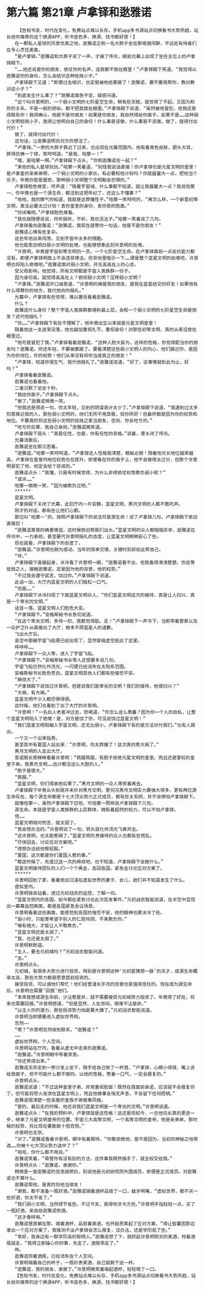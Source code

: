 # 第六篇 第21章 卢拿铎和逖雅诺
        【告知书友，时代在变化，免费站点难以长存，手机app多书源站点切换看书大势所趋，站长给你推荐的这个换源APP，听书音色多、换源、找书都好使！】
       在一颗私人星球的风景优美之地，逖雅诺正和一名大胖子坐在那喝酒闲聊，不远处有侍者们在专心烹饪美食。
       “是卢拿铎。”逖雅诺和大胖子说了一声，才接了传讯，眼前光幕上出现了坐在主位上的卢拿铎殿下。
       “……他还说是你的朋友，依仗你的名声，连我都不放在眼里！”卢拿铎殿下笑道，“我觉得以逖雅诺你的身份，怎么会结识这种低贱小子。”
       卢拿铎殿下又道：“即便过去相识，也定是被他给蒙蔽了！逖雅诺，要不要我帮你，教训教训这小子？”
       “到底发生什么事了？”逖雅诺面色不变，疑惑问道。
       “这个叫许景明的，一个弱小文明的七阶星空生命，稍有些天赋，就觉得了不起。又因为和你的关系，不是一般的骄纵。都不把我放在眼里。”卢拿铎殿下说道，“虽然被他冒犯，但我还是得联系你！我得确认，他是不是你朋友！如果是你朋友，我自然得给你面子。如果不是……这种弱小文明低贱小子，我得让他明白自己的身份！什么事是该做，什么事是不该做。做了，就得付出代价！”
       做了，就得付出代价！
       这句话，让逖雅诺明白对方的想法了。
       “卢拿铎。”一旁的大胖子靠近了过来，也出现在光幕范围内，他有着青色皮肤，肥头大耳，胖得仿佛一个球，笑呵呵道，“是我，哈蒙一！”
       “哦，是哈蒙一啊。”卢拿铎殿下点头，“你和逖雅诺在一起？”
       “来他的私人星球玩玩。”哈蒙一笑着道，“别怪我说话直接！你卢拿铎也是元星文明的皇室！是卢拿星的亲弟弟啊，一个弱小文明的小家伙，有必要和他计较吗？你就器量大一点，把他当个乐子。毕竟你若是震怒，那种弱小文明整个文明都会恐惧的。”
       卢拿铎脸色微变，哼声道：“隔着宇宙域，什么事都不知道，就让我器量大一点？我说哈蒙一，你毕竟也是一个源生命，都活到这把年纪了，还这么不懂事？”
       “哈哈，我的脾气你知道，我就是这莽撞性子。”哈蒙一笑呵呵的，“再怎么样，一个新晋初等文明，真没必要太过计较！丢你皇室的身份，丢你哥的脸面。”
       “你闭嘴吧。”卢拿铎脸色难看。
       “我也就随便说说，你听就听，不听，我也没法子。”哈蒙一笑着说了几句。
       卢拿铎看向逖雅诺：“逖雅诺，我现在就等你一句话，他是不是你朋友！”
       逖雅诺心情有些复杂。
       这些年他出来闯荡，见到宇宙中太多的残酷。
       他也能愈加明白弱小文明的处境，也能够想象此刻许景明的处境。
       “许景明，毕竟是宇宙初等文明的一员，一个七阶星空生命。在卢拿铎面前一点反抗能力都没有，即便卢拿铎明面上不会违背律法。但背地里暗示一下……便是整个蓝星文明的劫难吧，许景明也将陷入绝境吧。”逖雅诺面对弱小文明，并无高高在上的心态。
       受父母影响，他觉得，所有文明都是宇宙人类族群一份子。
       因为身份高，就觉得高高在上？俯视弱小文明？压榨弱小文明？
       “卢拿铎。”逖雅诺开口诚恳道，“许景明的确是我的朋友，是我在蓝星结交的好友！如果他有什么得罪你的地方，我代他向你赔礼。”
       光幕中，卢拿铎有些惊愕，难以置信看着逖雅诺。
       什么？
       逖雅诺什么身份？整个宇宙人类族群都堪称最上层，会和一个弱小文明的七阶星空生命是朋友？还代他赔礼？
       “你……”卢拿铎殿下有些不理解了，他毕竟出生以来就是元星文明皇室！
       随着他这一支逐渐没落，他也越加重视礼节，重视身份！对那些初等文明，真的从来没放在眼里过。
       “他可是冒犯了我。”卢拿铎看着逖雅诺，“这种人胆大妄为，这样的性格，你觉得配当你的朋友吗？逖雅诺，你还年轻，不要被蒙蔽了。要看清楚这些弱小文明人的内心，他们接近你，是因为你的地位，你的权势！他们从来没有将你当成真正的朋友！”
       “卢拿铎，知道你很生气，我代他赔礼了。”逖雅诺说道，“好了，这事情就到此为止，好吗？”
       卢拿铎看着逖雅诺。
       逖雅诺也看着他。
       二者沉默了足足十秒。
       “我给你面子。”卢拿铎殿下点头。
       “谢了。”逖雅诺微微一笑。
       “但我还是得说一句，你太年轻，见到的阴谋诡计太少了。”卢拿铎殿下说道，“我遇到过太多刻意接近我的人，那些弱小文明的，他们无所不用其极，投你所好！但最终都是因为你的权势和地位。不要真的将这些弱小文明的低贱之辈当朋友，否则，你会吃亏的。”
       “吃亏的后果，我自己承担。”逖雅诺微笑道。
       卢拿铎殿下摇头：“真是任性，也是，你有任性的资格。”说着，便关闭了传讯。
       光幕消散后。
       逖雅诺坐在那沉思着。
       “逖雅诺。”哈蒙一笑呵呵道，“卢拿铎这人性格我清楚，睚眦必报！随着他兄长地位越来越高，卢拿铎在皇室内地位权势也在提升。即便看在你的面子上，他不会做得太过分，但那个许景明冒犯了他，他定会给个惩戒的。”
       逖雅诺点头：“我懂，只是有时候觉得，为什么非得依仗权势欺负弱小呢？”
       “或许……”
       哈蒙一微微一笑，“因为被欺负过吧。”
       ******
       蓝星文明。
       卢拿铎殿下关闭了光幕，此刻厅内一片安静，蓝星文明、黑月文明的人都不敢吭声。
       刚才的对话，都有些让他们心颤。
       那位叫‘哈蒙一’的，按照卢拿铎殿下的说法可是源生命！说了卢拿铎几句，卢拿铎殿下依旧直接怼！
       “逖雅诺尊使的确重情谊，这时候依旧帮我们出头。”蓝星文明的众人都暗暗庆幸，逖雅诺在传讯中，一力承担。甚至要代许景明赔礼的态度，让蓝星文明稍稍安心了些。
       现在就看，卢拿铎殿下的态度了。
       “逖雅诺。”许景明也颇为感动，当年的简单交情，关键时刻却如此帮自己。
       “哼。”
       卢拿铎殿下直接起身，冰冷看了许景明一眼，“逖雅诺看不出，但我看得清清楚楚。你这等低贱之人，接触逖雅诺，定是因为他的背景，他的权势。”
       “不过我会遵守诺言，饶过你。”卢拿铎殿下说道。
       此话一出，大厅内蓝星文明的人们暗松一口气。
       “但是……”
       卢拿铎殿下冰冷扫视了下面蓝星文明众人，“你们蓝星文明这次的接待，真是让人扫兴，真是一个卑劣的文明。”
       话音一落，蓝星文明人们脸色大变。
       “卢拿铎殿下。”安格斯秘书长急切说道。
       “在这个卑劣文明，多待一刻，我都觉得脏。走！”卢拿铎殿下一声令下，当即带着管家以及一众护卫仆从直接出了大厅，根本不顾蓝星人的道歉。
       飞出大厅后。
       高空中那艘宇宙飞船便已经出现了，显然穿梭虚空抵达了这里。
       呼呼呼……
       卢拿铎殿下一众人等，进入了宇宙飞船。
       “卢拿铎殿下。”安格斯秘书长等人还想要多说几句。
       宇宙飞船已然化作流光，一闪便已经消失在太阳系范围。
       安格斯秘书长脸色苍白，蓝星文明其他人们都有些惶恐不安。
       “麻烦大了。”
       “卢拿铎殿下说饶过许景明，但是说我们是卑劣的文明？我们的接待，他很扫兴？”
       “大祸，有大祸。”
       蓝星文明不少人都恐惧得很。
       这时候，他们也看到了出了大厅的许景明。
       “许景明！”一名白人老者冲过去，怒喝道，“你怎么这么愚蠢？因为你一个人的自私，让整个蓝星文明陷入了绝境！是，对方是饶了你，可没说饶过蓝星文明！”
       “我们蓝星文明刚融入宇宙文明，还无比弱小，卢拿铎殿下有的是方法对付我们。”也有人跳出。
       一个又一个出来指责。
       甚至其中有夏国人站出来：“许景明，你太莽撞了！这次真的惹大祸了。”
       黑月文明的人走出大厅。
       恩诺舰长笑眯眯看着许景明：“佩服佩服，有胆子拒绝元星文明的皇室。而且还是掌权的皇室子弟。我黑月文明……估计都没这么大胆的人。”
       “胆子是很大。”
       “佩服。”
       “蓝星文明，你们得承担后果了。”黑月文明的一众人等笑着离去。
       卢拿铎殿下毕竟从头到尾并未针对黑月文明，更何况黑月文明实力要强大得多，更有两位源生命存在，每个源生命都是十七大顶尖势力正式成员，都有些关系网，并不会惧怕卢拿铎殿下。
       就像哈蒙一，虽然卢拿铎殿下怼他，可哈蒙一照样说卢拿铎殿下几句。
       源生命，本就是宇宙人类族群的上层群体，拥有着超然的权力，可以不怕卢拿铎。
       但……
       蓝星文明相对而言，就太弱了。
       “我会想办法的。”许景明说了一句，转头就化作流光飞离开去。
       “这许景明，也太能惹祸了。”蓝星文明负责接待的众人也都有些慌乱。
       “尽快回去，讨论应对方案吧。”
       “得想办法给他擦屁股。”
       “夏国，这次都是你们夏国人惹的事。”
       “都这时候了，先度过这一次的麻烦吧。也不知道，卢拿铎殿下会做什么。”
       蓝星文明接待团队的人们一个个离去，各回各国，紧急去讨论应对方案了。
       ******
       许景明回到了家，看着依旧沉浸在虚拟世界的妻子、女儿，她们并不知道发生了什么。
       虚拟室内。
       许景明独自站着，透过元初战衣的监控，了解一切。
       “蓝星文明内的各国，如今都在紧急讨论此次突发事件。”元初战衣智能说道，在半空中显现出一幕幕监控画面，都是各国紧急会议场景。
       许景明看着这些画面，能感觉到各国的惶恐不安，他的眼神也更冰冷了些。
       “弱小时，只能寄希望于别人的仁慈怜悯，不来欺负你。”
       “唯有强大，才能让人不敢欺负。”
       “蓝星文明还是太弱了。”
       “我，也还是太弱了。”
       许景明默默道。
       “主人，要去元初城吗？”元初战衣智能问道。
       “去。”
       许景明点头。
       元初城，有很多大势力进行投资，特别是许景明这种‘元初星猜想一脉’的天才，成源生命概率太高，那些大势力都是愿意提前投资的。
       接受投资，可以请他们帮忙！他们经营漫长岁月的信誉也是值得信任的。但在成为源生命后，许景明也需要‘回报’他们。
       “本来我想成源生命前，少沾惹是非，就不需要接受元初城势力投资了。毕竟得了好处，将来也需要回报。”许景明想道，“但是显然，人在世间，很难不沾是非。”
       “以主人你的潜力，那些投资势力怕是要大赚了。”元初战衣智能说道。
       许景明当即便要进入虚拟世界网。
       忽然——
       “嗯？”许景明忽然收到联系，“逖雅诺？”
       ……
       虚拟世界网，个人空间。
       许景明站在厅内，看着从虚无中走来的逖雅诺。
       “逖雅诺。”许景明眼中带着笑意。
       “你还笑得出来。”
       逖雅诺无奈走到一旁沙发上坐下，随手给自己倒了一杯酒，“卢拿铎，心眼小得很，嘴上说给我面子，但不可能什么都不做的。以他的性格，憋着一口气，一定会报复的。”
       许景明点头。
       逖雅诺说道：“不过这种皇室子弟，非常重视脸面！既然在我面前承诺，应该就不会报复你了。但可能将怒火发泄在蓝星文明上，而且他做事会悄无声息，不会留下任何把柄。”
       逖雅诺很清楚一些高傲的皇族子弟做事风格。
       “是的，最后走的时候，他还说我们蓝星文明是一个卑劣的文明。”许景明说道。
       逖雅诺点头：“在我的预料中，卢拿铎就是这性格！这还是现如今，一旦他兄长真的更进一步，继承了元星文明皇帝的位置。宇宙三大高等文明，一个高等文明的皇帝，他是亲弟弟，那时候的权势，将比现在要膨胀十倍百倍。”
       许景明也无奈。
       “对了。”逖雅诺看着许景明，眼中有着期待，“你敢拒绝他，是不是因为，当初的神秘之地筛选……你被十七大顶尖势力选中了？”
       “哈哈，你什么都不用说。”
       逖雅诺笑着，“甭管你有没有别的方法，这件事我既然插手了，就全权交给我。”
       许景明点头：“逖雅诺，谢谢你。”
       稍微查一查逖雅诺的信息就明白，别说他是元初研究院外围成员，即便是正式成员。对逖雅诺也不算什么。
       逖雅诺帮他，是真的将他当朋友！
       “谢我，都不准备一瓶好酒。”逖雅诺端着酒杯品尝了一口，龇牙咧嘴，“虚拟世界，都不买一些好酒，你太节省了。”
       “我们弱小文明，当然得节省些。不过今天，我得咬牙大方些。”许景明手指轻轻一点，买了一瓶好酒，亲自给逖雅诺倒酒。
       “这才像样嘛。”
       逖雅诺惬意躺在那，端着酒杯，品尝着美酒，也开始思索起了应对方案，“得让智囊团那边拿出一个应对方案了，我推测不出卢拿铎会怎么报复，没办法，还是学历低了些。”
       “幸好，我身边有一群学历高的聪明人。”逖雅诺想了下，就抓起许景明刚买的美酒，拎着酒瓶就走，“我得立即操心你的事，先走了，酒我带走了。”
       哗。
       逖雅诺拎着酒瓶，已经消失在个人空间。
       许景明端着自己的杯子，一瓶珍贵美酒，自己就剩下这一杯。
       “逖雅诺，我的朋友，谢谢了。”许景明微笑着端起酒杯，轻轻喝了一口。
       【告知书友，时代在变化，免费站点难以长存，手机app多书源站点切换看书大势所趋，站长给你推荐的这个换源APP，听书音色多、换源、找书都好使！】